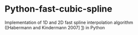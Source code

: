 Python-fast-cubic-spline
========================

Implementation of 1D and 2D fast spline interpolation algorithm ([Habermann and Kindermann 2007] [1]) in Python

[1]: http://www.springerlink.com/index/10.1007/s10614-007-9092-4        "Google"
